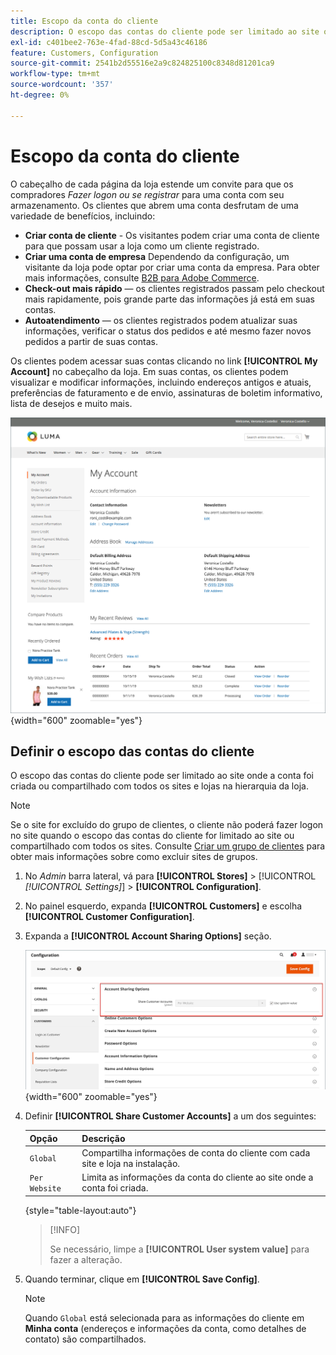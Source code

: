 ```yaml
---
title: Escopo da conta do cliente
description: O escopo das contas do cliente pode ser limitado ao site onde a conta foi criada ou compartilhado com todos os sites e lojas na hierarquia da loja.
exl-id: c401bee2-763e-4fad-88cd-5d5a43c46186
feature: Customers, Configuration
source-git-commit: 2541b2d55516e2a9c824825100c8348d81201ca9
workflow-type: tm+mt
source-wordcount: '357'
ht-degree: 0%

---
```


# Escopo da conta do cliente

O cabeçalho de cada página da loja estende um convite para que os compradores _Fazer logon ou se registrar_ para uma conta com seu armazenamento. Os clientes que abrem uma conta desfrutam de uma variedade de benefícios, incluindo:

* **Criar conta de cliente** - Os visitantes podem criar uma conta de cliente para que possam usar a loja como um cliente registrado.
* **Criar uma conta de empresa** Dependendo da configuração, um visitante da loja pode optar por criar uma conta da empresa. Para obter mais informações, consulte [B2B para Adobe Commerce](../b2b/introduction.md).
* **Check-out mais rápido** — os clientes registrados passam pelo checkout mais rapidamente, pois grande parte das informações já está em suas contas.
* **Autoatendimento** — os clientes registrados podem atualizar suas informações, verificar o status dos pedidos e até mesmo fazer novos pedidos a partir de suas contas.

Os clientes podem acessar suas contas clicando no link **[!UICONTROL My Account]** no cabeçalho da loja. Em suas contas, os clientes podem visualizar e modificar informações, incluindo endereços antigos e atuais, preferências de faturamento e de envio, assinaturas de boletim informativo, lista de desejos e muito mais.

![Minha conta](assets/account-dashboard-my-account.png){width="600" zoomable="yes"}

## Definir o escopo das contas do cliente

O escopo das contas do cliente pode ser limitado ao site onde a conta foi criada ou compartilhado com todos os sites e lojas na hierarquia da loja.

>[!NOTE]
>
>Se o site for excluído do grupo de clientes, o cliente não poderá fazer logon no site quando o escopo das contas do cliente for limitado ao site ou compartilhado com todos os sites. Consulte [Criar um grupo de clientes](customer-groups.md#create-a-customer-group) para obter mais informações sobre como excluir sites de grupos.

1. No _Admin_ barra lateral, vá para **[!UICONTROL Stores]** > [!UICONTROL _[!UICONTROL Settings]_] > **[!UICONTROL Configuration]**.

1. No painel esquerdo, expanda **[!UICONTROL Customers]** e escolha **[!UICONTROL Customer Configuration]**.

1. Expanda a **[!UICONTROL Account Sharing Options]** seção.

   ![Opções de compartilhamento de conta](assets/customer-configuration-account-sharing-options.png){width="600" zoomable="yes"}

1. Definir **[!UICONTROL Share Customer Accounts]** a um dos seguintes:

   | Opção | Descrição |
   | --- | --- |
   | `Global` | Compartilha informações de conta do cliente com cada site e loja na instalação. |
   | `Per Website` | Limita as informações da conta do cliente ao site onde a conta foi criada. |

   {style="table-layout:auto"}

   >[!INFO]
   >
   > Se necessário, limpe a **[!UICONTROL User system value]** para fazer a alteração.

1. Quando terminar, clique em **[!UICONTROL Save Config]**.

   >[!NOTE]
   >
   >Quando `Global` está selecionada para as informações do cliente em **Minha conta** (endereços e informações da conta, como detalhes de contato) são compartilhados.
